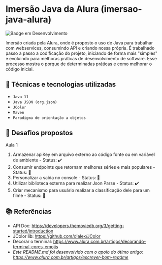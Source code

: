 # Imersão Java da Alura (imersao-java-alura)

![Badge em Desenvolvimento](http://img.shields.io/static/v1?label=STATUS&message=EM%20DESENVOLVIMENTO&color=GREEN&style=for-the-badge)

Imersão criada pela Alura, onde é proposto o uso de Java para trabalhar com webservices, consumindo API e criando nossa própria. É trabalhado passo a passo a codificação do projeto, iniciando de forma mais "simples" e evoluindo para melhoras práticas de desenvolvimento de software. Esse processo mostra o porque de determinadas práticas e como melhorar o código inicial.

## :electric_plug: Técnicas e tecnologias utilizadas
- ``Java 11``
- ``Java JSON (org.json)``
- ``JColor``
- ``Maven``
- ``Paradigma de orientação a objetos``

## :dart: Desafios propostos

Aula 1
1. Armazenar apiKey em arquivo externo ao código fonte ou em variável de ambiente - Status: :heavy_check_mark:
2. Consumir endpoints que retornam melhores séries e mais populares - Status: :construction:
3. Personalizar a saída no console - Status: :construction:
4. Utilizar biblioteca externa para realizar Json Parse - Status: :heavy_check_mark:
5. Criar mecanismo para usuário realizar a classificação dele para um filme - Status: :construction:

## :books: Referências

- API Doc: https://developers.themoviedb.org/3/getting-started/introduction
- JColor lib: https://github.com/dialex/JColor
- Decorar o terminal: https://www.alura.com.br/artigos/decorando-terminal-cores-emojis
- *Este README.md foi desenvolvido com o apoio do ótimo artigo: https://www.alura.com.br/artigos/escrever-bom-readme*
